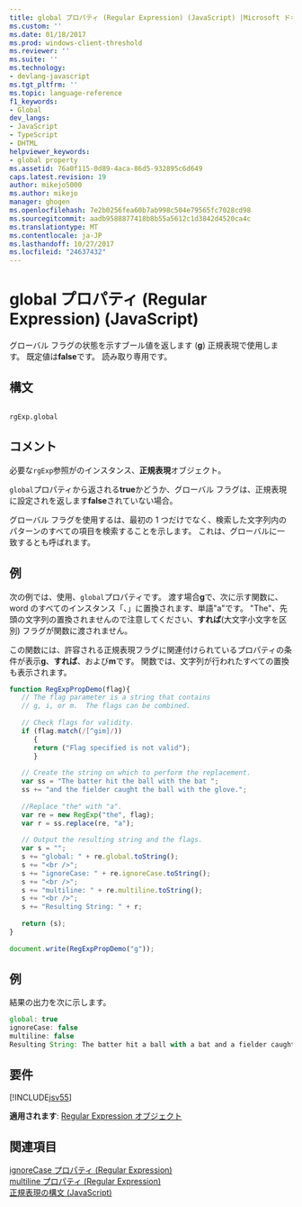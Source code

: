 ```yaml
---
title: global プロパティ (Regular Expression) (JavaScript) |Microsoft ドキュメント
ms.custom: ''
ms.date: 01/18/2017
ms.prod: windows-client-threshold
ms.reviewer: ''
ms.suite: ''
ms.technology:
- devlang-javascript
ms.tgt_pltfrm: ''
ms.topic: language-reference
f1_keywords:
- Global
dev_langs:
- JavaScript
- TypeScript
- DHTML
helpviewer_keywords:
- global property
ms.assetid: 76a0f115-0d89-4aca-86d5-932895c6d649
caps.latest.revision: 19
author: mikejo5000
ms.author: mikejo
manager: ghogen
ms.openlocfilehash: 7e2b0256fea60b7ab998c504e79565fc7028cd98
ms.sourcegitcommit: aadb9588877418b8b55a5612c1d3842d4520ca4c
ms.translationtype: MT
ms.contentlocale: ja-JP
ms.lasthandoff: 10/27/2017
ms.locfileid: "24637432"
---
```

# <a name="global-property-regular-expression-javascript"></a>global プロパティ (Regular Expression) (JavaScript)
グローバル フラグの状態を示すブール値を返します (**g**) 正規表現で使用します。 既定値は**false**です。 読み取り専用です。  
  
## <a name="syntax"></a>構文  
  
```  
  
rgExp.global  
```  
  
## <a name="remarks"></a>コメント  
 必要な`rgExp`参照がのインスタンス、**正規表現**オブジェクト。  
  
 `global`プロパティから返される**true**かどうか、グローバル フラグは、正規表現に設定されを返します**false**されていない場合。  
  
 グローバル フラグを使用するは、最初の 1 つだけでなく、検索した文字列内のパターンのすべての項目を検索することを示します。 これは、グローバルに一致するとも呼ばれます。  
  
## <a name="example"></a>例  
 次の例では、使用、`global`プロパティです。 渡す場合**g**で、次に示す関数に、word のすべてのインスタンス「、」に置換されます、単語"a"です。 "The"、先頭の文字列の置換されませんので注意してください、**すれば**(大文字小文字を区別) フラグが関数に渡されません。  
  
 この関数には、許容される正規表現フラグに関連付けられているプロパティの条件が表示**g**、**すれば**、および**m**です。 関数では、文字列が行われたすべての置換も表示されます。  
  
```JavaScript  
function RegExpPropDemo(flag){  
   // The flag parameter is a string that contains  
   // g, i, or m.  The flags can be combined.  
  
   // Check flags for validity.  
   if (flag.match(/[^gim]/))  
      {  
      return ("Flag specified is not valid");  
      }  
  
   // Create the string on which to perform the replacement.  
   var ss = "The batter hit the ball with the bat ";  
   ss += "and the fielder caught the ball with the glove.";  
  
   //Replace "the" with "a".  
   var re = new RegExp("the", flag);  
   var r = ss.replace(re, "a");          
  
   // Output the resulting string and the flags.  
   var s = "";  
   s += "global: " + re.global.toString();  
   s += "<br />";  
   s += "ignoreCase: " + re.ignoreCase.toString();  
   s += "<br />";  
   s += "multiline: " + re.multiline.toString();  
   s += "<br />";  
   s += "Resulting String: " + r;  
  
   return (s);  
}  
  
document.write(RegExpPropDemo("g"));  
```  
  
## <a name="example"></a>例  
 結果の出力を次に示します。  
  
```JavaScript  
global: true  
ignoreCase: false  
multiline: false  
Resulting String: The batter hit a ball with a bat and a fielder caught a ball with a glove.  
```  
  
## <a name="requirements"></a>要件  
 [!INCLUDE[jsv55](../../javascript/reference/includes/jsv55-md.md)]  
  
 **適用されます**: [Regular Expression オブジェクト](../../javascript/reference/regular-expression-object-javascript.md)  
  
## <a name="see-also"></a>関連項目  
 [ignoreCase プロパティ (Regular Expression)](../../javascript/reference/ignorecase-property-regular-expression-javascript.md)   
 [multiline プロパティ (Regular Expression)](../../javascript/reference/multiline-property-regular-expression-javascript.md)   
 [正規表現の構文 (JavaScript)](http://msdn.microsoft.com/en-us/ab0766e1-7037-45ed-aa23-706f58358c0e)